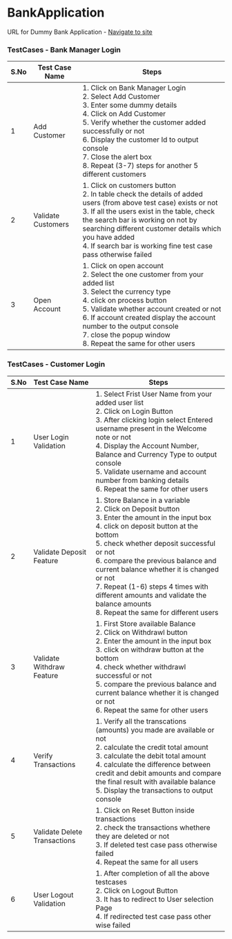 # BankApplication

URL for Dummy Bank Application - [Navigate to site](https://www.globalsqa.com/angularJs-protractor/BankingProject/#/login)

### TestCases - Bank Manager Login

| S.No | Test Case Name | Steps |
-------|----------------|-------|
| 1 | Add Customer | 1. Click on Bank Manager Login<br/>2. Select Add Customer<br/>3. Enter some dummy details<br/>4. Click on Add Customer<br/>5. Verify whether the customer added successfully or not<br/>6. Display the customer Id to output console<br/>7. Close the alert box<br/>8. Repeat (3-7) steps for another 5 different customers |
| 2 | Validate Customers | 1. Click on customers button<br/>2. In table check the details of added users (from above test case) exists or not<br/>3. If all the users exist in the table, check the search bar is working on not by searching different customer details which you have added<br/>4. If search bar is working fine test case pass otherwise failed |
| 3 | Open Account | 1. Click on open account<br/>2. Select the one customer from your added list<br/>3. Select the currency type<br/>4. click on process button<br/>5. Validate whether account created or not<br/>6. If account created display the account number to the output console<br/>7. close the popup window<br/>8. Repeat the same for other users |

### TestCases - Customer Login

| S.No | Test Case Name | Steps |
-------|----------------|-------|
| 1 | User Login Validation | 1. Select Frist User Name from your added user list<br/>2. Click on Login Button<br/>3. After clicking login select Entered username present in the Welcome note or not<br/>4. Display the Account Number, Balance and Currency Type to output console<br/>5. Validate username and account number from banking details<br/>6. Repeat the same for other users |
| 2 | Validate Deposit Feature | 1. Store Balance in a variable<br/>2. Click on Deposit button<br/>3. Enter the amount in the input box<br/>4. click on deposit button at the bottom<br/>5. check whether deposit successful or not<br/>6. compare the previous balance and current balance whether it is changed or not<br/>7. Repeat (1-6) steps 4 times with different amounts and validate the balance amounts<br/>8. Repeat the same for different users |
| 3 | Validate Withdraw Feature | 1. First Store available Balance<br/>2. Click on Withdrawl button<br/>2. Enter the amount in the input box<br/>3. click on withdraw button at the bottom<br/>4. check whether withdrawl successful or not<br/>5. compare the previous balance and current balance whether it is changed or not<br/>6. Repeat the same for other users |
| 4 | Verify Transactions | 1. Verify all the transcations (amounts) you made are available or not<br/>2. calculate the credit total amount<br/>3. calculate the debit total amount<br/>4. calculate the difference between credit and debit amounts and compare the final result with available balance<br/>5. Display the transactions to output console |
| 5 | Validate Delete Transactions | 1. Click on Reset Button inside transactions<br/>2. check the transactions whethere they are deleted or not<br/>3. If deleted test case pass otherwise failed<br/>4. Repeat the same for all users |
| 6 | User Logout Validation | 1. After completion of all the above testcases<br/>2. Click on Logout Button<br/>3. It has to redirect to User selection Page<br/>4. If redirected test case pass other wise failed |

